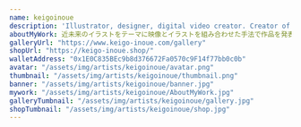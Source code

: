 ```yaml
---
name: keigoinoue
description: 'Illustrator, designer, digital video creator. Creator of "Future Signage Art". Collaborations: Kizuna Ai, Eve, Ado, and more'
aboutMyWork: 近未来のイラストをテーマに映像とイラストを組み合わせた手法で作品を発表し、アパレル展開等も行っています。
galleryUrl: "https://www.keigo-inoue.com/gallery"
shopUrl: "https://keigo-inoue.shop/"
walletAddress: "0x1E0C835BEc9b8d376672Fa0570c9F14f77bb0c0b"
avatar: "/assets/img/artists/keigoinoue/avatar.png"
thumbnail: "/assets/img/artists/keigoinoue/thumbnail.png"
banner: "/assets/img/artists/keigoinoue/banner.jpg"
mywork: "/assets/img/artists/keigoinoue/AboutMyWork.jpg"
galleryTumbnail: "/assets/img/artists/keigoinoue/gallery.jpg"
shopTumbnail: "/assets/img/artists/keigoinoue/shop.jpg"
---
```

